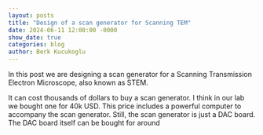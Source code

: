 ```yaml
---
layout: posts
title: "Design of a scan generator for Scanning TEM"
date: 2024-06-11 12:00:00 -0000
show_date: true
categories: blog
author: Berk Kucukoglu
---
```


In this post we are designing a scan generator for a Scanning Transmission Electron Microscope, also known as STEM.

It can cost thousands of dollars to buy a scan generator. I think in our lab we bought one for 40k USD. This price includes a powerful computer to accompany the scan generator. Still, the scan generator is just a DAC board. The DAC board itself can be bought for around 